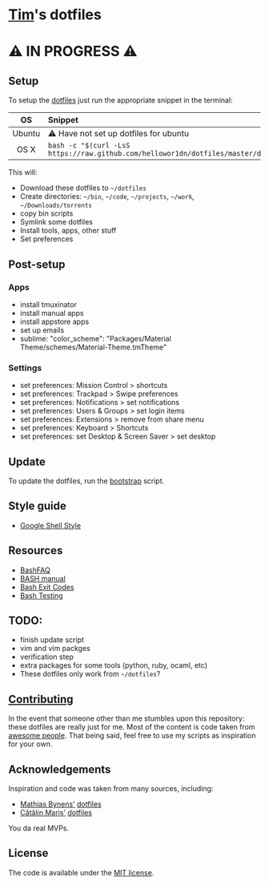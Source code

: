 [Tim](https://github.com/hellowor1dn)'s dotfiles
=====

# :warning: IN PROGRESS :warning:

## Setup

To setup the [dotfiles](dotfiles) just run the appropriate snippet in the terminal:

| OS | Snippet |
|:---:|:---|
| Ubuntu | :warning: Have not set up dotfiles for ubuntu |
| OS X | ```bash -c "$(curl -LsS https://raw.github.com/hellowor1dn/dotfiles/master/dotfiles)"``` |


This will:

* Download these dotfiles to `~/dotfiles`
* Create directories: `~/bin`, `~/code`, `~/projects`, `~/work`, `~/Downloads/torrents`
* copy bin scripts
* Symlink some dotfiles
* Install tools, apps, other stuff
* Set preferences

## Post-setup

### Apps

* install tmuxinator
* install manual apps
* install appstore apps
* set up emails
* sublime: "color_scheme": "Packages/Material Theme/schemes/Material-Theme.tmTheme"

### Settings

* set preferences: Mission Control > shortcuts
* set preferences: Trackpad > Swipe preferences
* set preferences: Notifications > set notifications
* set preferences: Users & Groups > set login items
* set preferences: Extensions > remove from share menu
* set preferences: Keyboard > Shortcuts
* set preferences: set Desktop & Screen Saver > set desktop

## Update

To update the dotfiles, run the [bootstrap](script/bootstrap) script.

## Style guide

* [Google Shell Style](https://google-styleguide.googlecode.com/svn/trunk/shell.xml)

## Resources

* [BashFAQ](http://mywiki.wooledge.org/BashFAQ)
* [BASH manual](https://www.gnu.org/software/bash/manual/bash.html)
* [Bash Exit Codes](http://tldp.org/LDP/abs/html/exitcodes.html)
* [Bash Testing](http://pubs.opengroup.org/onlinepubs/9699919799/utilities/test.html)

## TODO:

* finish update script
* vim and vim packges
* verification step
* extra packages for some tools (python, ruby, ocaml, etc)
* These dotfiles only work from `~/dotfiles`?

## [Contributing](CONTRIBUTING.md)

In the event that someone other than me stumbles upon this repository: these
dotfiles are really just for me. Most of the content is code taken from
[awesome people](https://github.com/hellowor1dn/dotfiles#Acknowledgements).
That being said, feel free to use my scripts as inspiration for your own.

## Acknowledgements

Inspiration and code was taken from many sources, including:

* [Mathias Bynens'](https://github.com/mathiasbynens)
  [dotfiles](https://github.com/mathiasbynens/dotfiles)
* [Cătălin Mariș'](https://github.com/alrra)
  [dotfiles](https://github.com/alrra/dotfiles)

You da real MVPs.

## License

The code is available under the [MIT license](LICENSE.md).
